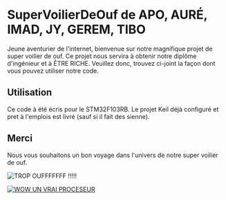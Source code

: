 # SuperVoilierDeOuf de APO, AURÉ, IMAD, JY, GEREM, TIBO

Jeune aventurier de l'internet, bienvenue sur notre magnifique projet de super voilier de ouf.
Ce projet nous servira à obtenir notre diplôme d'ingénieur et à ÊTRE RICHE.
Veuillez donc, trouvez ci-joint la façon dont vous pouvez utiliser notre code.

## Utilisation

Ce code à été écris pour le STM32F103RB. Le projet Keil déjà configuré et pret à l'emplois est livré (sauf si il fait des sienne).

## Merci

Nous vous souhaitons un bon voyage dans l'univers de notre super voilier de ouf.



![TROP OUFFFFFFF !!!!!](https://upload.wikimedia.org/wikipedia/commons/a/a2/AC45-Oracle-Racing_%2812%29.jpg)

[![WOW UN VRAI PROCESEUR](https://i.ytimg.com/vi/FDiapbD0Xfg/hq720.jpg)](https://www.youtube.com/watch?v=FDiapbD0Xfg)
